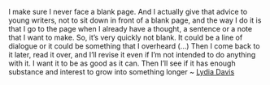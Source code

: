 I make sure I never face a blank page. And I actually give that advice to young writers, not to sit down in front of a blank page, and the way I do it is that I go to the page when I already have a thought, a sentence or a note that I want to make. So, it’s very quickly not blank. It could be a line of dialogue or it could be something that I overheard (…) Then I come back to it later, read it over, and I’ll revise it even if I’m not intended to do anything with it. I want it to be as good as it can. Then I’ll see if it has enough substance and interest to grow into something longer ~ [Lydia Davis](https://emea01.safelinks.protection.outlook.com/?url=https%3A%2F%2Flondonwriterssalon.us4.list-manage.com%2Ftrack%2Fclick%3Fu%3D8b047263967451488070a8ad0%26id%3Dea19176c3e%26e%3Dd0baf97615&data=04%7C01%7C%7Cda2c5f368488497a390a08d942b195e2%7C84df9e7fe9f640afb435aaaaaaaaaaaa%7C1%7C0%7C637614152755491864%7CUnknown%7CTWFpbGZsb3d8eyJWIjoiMC4wLjAwMDAiLCJQIjoiV2luMzIiLCJBTiI6Ik1haWwiLCJXVCI6Mn0%3D%7C1000&sdata=PHNTGHqcALduxPmdZvXnKnvZ%2BtHeydEwFHvPCL2HBnA%3D&reserved=0 "Protected by Outlook: https://londonwriterssalon.us4.list-manage.com/track/click?u=8b047263967451488070a8ad0&id=ea19176c3e&e=d0baf97615. Click or tap to follow the link.")